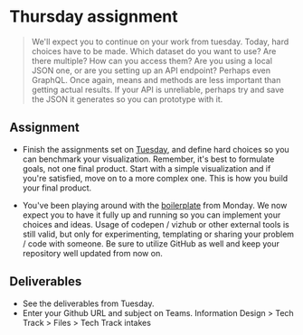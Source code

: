 # Thursday assignment

> We'll expect you to continue on your work from tuesday. Today, hard choices have to be made. Which dataset do you want to use? Are there multiple? How can you access them? Are you using a local JSON one, or are you setting up an API endpoint? Perhaps even GraphQL. Once again, means and methods are less important than getting actual results. If your API is unreliable, perhaps try and save the JSON it generates so you can prototype with it.

## Assignment

 - Finish the assignments set on [Tuesday](./TUESDAY.md), and define hard choices so you can benchmark your visualization. Remember, it's best to formulate goals, not one final product. Start with a simple visualization and if you're satisfied, move on to a more complex one. This is how you build your final product.

 - You've been playing around with the [boilerplate](./boilerplate) from Monday. We now expect you to have it fully up and running so you can implement your choices and ideas. Usage of codepen / vizhub or other external tools is still valid, but only for experimenting, templating or sharing your problem / code with someone. Be sure to utilize GitHub as well and keep your repository well updated from now on.

## Deliverables

 - See the deliverables from Tuesday.
 - Enter your Github URL and subject on Teams. Information Design > Tech Track > Files > Tech Track intakes

